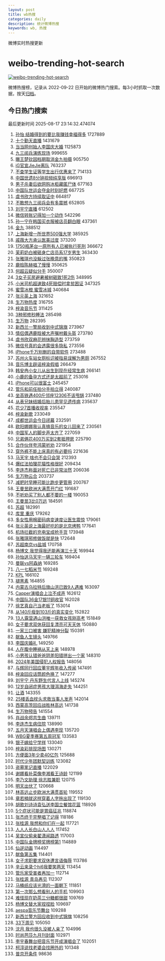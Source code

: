 ```yaml
---
layout: post
title: wb热搜
categories: daily
description: 统计微博热搜
keywords: wb, 热搜
---
```


微博实时热搜更新

# weibo-trending-hot-search

[![weibo-trending-hot-search](https://github.com/ameizi/weibo-trending-hot-search/actions/workflows/ci.yml/badge.svg)](https://github.com/ameizi/weibo-trending-hot-search/actions/workflows/ci.yml)

微博热搜榜，记录从 2022-09-22 日开始的微博热门搜索。每3小时抓取一次数据，按天[归档](./archives)。

## 今日热门搜索

<!-- BEGIN --> 
最后更新时间 2025-08-17 23:14:32.474074 
1. [孙怡 结婚得到的要比我赚钱幸福得多](https://s.weibo.com/weibo?q=%E5%AD%99%E6%80%A1%20%E7%BB%93%E5%A9%9A%E5%BE%97%E5%88%B0%E7%9A%84%E8%A6%81%E6%AF%94%E6%88%91%E8%B5%9A%E9%92%B1%E5%B9%B8%E7%A6%8F%E5%BE%97%E5%A4%9A&t=31&band_rank=1&Refer=top) 1727889
1. [十个勤天直播](https://s.weibo.com/weibo?q=%E5%8D%81%E4%B8%AA%E5%8B%A4%E5%A4%A9%E7%9B%B4%E6%92%AD&t=31&band_rank=1&Refer=top) 1431679
1. [当当网创始人李国庆大婚](https://s.weibo.com/weibo?q=%23%E5%BD%93%E5%BD%93%E7%BD%91%E5%88%9B%E5%A7%8B%E4%BA%BA%E6%9D%8E%E5%9B%BD%E5%BA%86%E5%A4%A7%E5%A9%9A%23&t=31&band_rank=1&Refer=top) 1125873
1. [九三阅兵演练现场](https://s.weibo.com/weibo?q=%23%E4%B9%9D%E4%B8%89%E9%98%85%E5%85%B5%E6%BC%94%E7%BB%83%E7%8E%B0%E5%9C%BA%23&t=31&band_rank=2&Refer=top) 999655
1. [曝王楚钦因档期取消金九拍摄](https://s.weibo.com/weibo?q=%E6%9B%9D%E7%8E%8B%E6%A5%9A%E9%92%A6%E5%9B%A0%E6%A1%A3%E6%9C%9F%E5%8F%96%E6%B6%88%E9%87%91%E4%B9%9D%E6%8B%8D%E6%91%84&t=31&band_rank=2&Refer=top) 905750
1. [iG官宣JieJie离队](https://s.weibo.com/weibo?q=%23iG%E5%AE%98%E5%AE%A3JieJie%E7%A6%BB%E9%98%9F%23&t=31&band_rank=2&Refer=top) 763237
1. [不查学生证等学生出行优惠来了](https://s.weibo.com/weibo?q=%23%E4%B8%8D%E6%9F%A5%E5%AD%A6%E7%94%9F%E8%AF%81%E7%AD%89%E5%AD%A6%E7%94%9F%E5%87%BA%E8%A1%8C%E4%BC%98%E6%83%A0%E6%9D%A5%E4%BA%86%23&t=31&band_rank=3&Refer=top) 714133
1. [中国世遗8分钟视频纯享版](https://s.weibo.com/weibo?q=%23%E4%B8%AD%E5%9B%BD%E4%B8%96%E9%81%978%E5%88%86%E9%92%9F%E8%A7%86%E9%A2%91%E7%BA%AF%E4%BA%AB%E7%89%88%23&t=31&band_rank=3&Refer=top) 696913
1. [男子杀妻后欲网购冰柜藏匿尸体](https://s.weibo.com/weibo?q=%23%E7%94%B7%E5%AD%90%E6%9D%80%E5%A6%BB%E5%90%8E%E6%AC%B2%E7%BD%91%E8%B4%AD%E5%86%B0%E6%9F%9C%E8%97%8F%E5%8C%BF%E5%B0%B8%E4%BD%93%23&t=31&band_rank=4&Refer=top) 677163
1. [中国队世运会夺金时刻好燃](https://s.weibo.com/weibo?q=%23%E4%B8%AD%E5%9B%BD%E9%98%9F%E4%B8%96%E8%BF%90%E4%BC%9A%E5%A4%BA%E9%87%91%E6%97%B6%E5%88%BB%E5%A5%BD%E7%87%83%23&t=31&band_rank=3&Refer=top) 667725
1. [虞书欣方持续取证中](https://s.weibo.com/weibo?q=%23%E8%99%9E%E4%B9%A6%E6%AC%A3%E6%96%B9%E6%8C%81%E7%BB%AD%E5%8F%96%E8%AF%81%E4%B8%AD%23&t=31&band_rank=4&Refer=top) 664817
1. [不敢想九三阅兵会有多震撼](https://s.weibo.com/weibo?q=%23%E4%B8%8D%E6%95%A2%E6%83%B3%E4%B9%9D%E4%B8%89%E9%98%85%E5%85%B5%E4%BC%9A%E6%9C%89%E5%A4%9A%E9%9C%87%E6%92%BC%23&t=31&band_rank=5&Refer=top) 652805
1. [刘宇宁直播](https://s.weibo.com/weibo?q=%E5%88%98%E5%AE%87%E5%AE%81%E7%9B%B4%E6%92%AD&t=31&band_rank=4&Refer=top) 612502
1. [微信转账记得加一个动作](https://s.weibo.com/weibo?q=%E5%BE%AE%E4%BF%A1%E8%BD%AC%E8%B4%A6%E8%AE%B0%E5%BE%97%E5%8A%A0%E4%B8%80%E4%B8%AA%E5%8A%A8%E4%BD%9C&t=31&band_rank=5&Refer=top) 542296
1. [孙一宁在韩国买衣服被店员翻白眼](https://s.weibo.com/weibo?q=%23%E5%AD%99%E4%B8%80%E5%AE%81%E5%9C%A8%E9%9F%A9%E5%9B%BD%E4%B9%B0%E8%A1%A3%E6%9C%8D%E8%A2%AB%E5%BA%97%E5%91%98%E7%BF%BB%E7%99%BD%E7%9C%BC%23&t=31&band_rank=6&Refer=top) 437361
1. [金九](https://s.weibo.com/weibo?q=%E9%87%91%E4%B9%9D&t=31&band_rank=7&Refer=top) 388512
1. [上海新增一所世界500强大学](https://s.weibo.com/weibo?q=%23%E4%B8%8A%E6%B5%B7%E6%96%B0%E5%A2%9E%E4%B8%80%E6%89%80%E4%B8%96%E7%95%8C500%E5%BC%BA%E5%A4%A7%E5%AD%A6%23&t=31&band_rank=6&Refer=top) 385925
1. [戚薇大方承认医美过度](https://s.weibo.com/weibo?q=%23%E6%88%9A%E8%96%87%E5%A4%A7%E6%96%B9%E6%89%BF%E8%AE%A4%E5%8C%BB%E7%BE%8E%E8%BF%87%E5%BA%A6%23&t=31&band_rank=8&Refer=top) 373200
1. [1750瓶茅台一原所有人已被执行死刑](https://s.weibo.com/weibo?q=%231750%E7%93%B6%E8%8C%85%E5%8F%B0%E4%B8%80%E5%8E%9F%E6%89%80%E6%9C%89%E4%BA%BA%E5%B7%B2%E8%A2%AB%E6%89%A7%E8%A1%8C%E6%AD%BB%E5%88%91%23&t=31&band_rank=9&Refer=top) 366672
1. [茉莉奶白被砸身亡店员系17岁男生](https://s.weibo.com/weibo?q=%23%E8%8C%89%E8%8E%89%E5%A5%B6%E7%99%BD%E8%A2%AB%E7%A0%B8%E8%BA%AB%E4%BA%A1%E5%BA%97%E5%91%98%E7%B3%BB17%E5%B2%81%E7%94%B7%E7%94%9F%23&t=31&band_rank=10&Refer=top) 363430
1. [张雅琪也没躲过张晚意的嘴](https://s.weibo.com/weibo?q=%E5%BC%A0%E9%9B%85%E7%90%AA%E4%B9%9F%E6%B2%A1%E8%BA%B2%E8%BF%87%E5%BC%A0%E6%99%9A%E6%84%8F%E7%9A%84%E5%98%B4&t=31&band_rank=8&Refer=top) 350823
1. [鹿晗陈赫唱了慢慢](https://s.weibo.com/weibo?q=%E9%B9%BF%E6%99%97%E9%99%88%E8%B5%AB%E5%94%B1%E4%BA%86%E6%85%A2%E6%85%A2&t=31&band_rank=11&Refer=top) 350625
1. [何超云疑似分手](https://s.weibo.com/weibo?q=%23%E4%BD%95%E8%B6%85%E4%BA%91%E7%96%91%E4%BC%BC%E5%88%86%E6%89%8B%23&t=31&band_rank=12&Refer=top) 350007
1. [3女子买房避暑被树砸致1死2伤](https://s.weibo.com/weibo?q=%233%E5%A5%B3%E5%AD%90%E4%B9%B0%E6%88%BF%E9%81%BF%E6%9A%91%E8%A2%AB%E6%A0%91%E7%A0%B8%E8%87%B41%E6%AD%BB2%E4%BC%A4%23&t=31&band_rank=5&Refer=top) 348995
1. [小米司机超速致4死赔偿时拿贫困证](https://s.weibo.com/weibo?q=%23%E5%B0%8F%E7%B1%B3%E5%8F%B8%E6%9C%BA%E8%B6%85%E9%80%9F%E8%87%B44%E6%AD%BB%E8%B5%94%E5%81%BF%E6%97%B6%E6%8B%BF%E8%B4%AB%E5%9B%B0%E8%AF%81%23&t=31&band_rank=6&Refer=top) 347325
1. [蜜雪冰橙 蜜雪冰城](https://s.weibo.com/weibo?q=%E8%9C%9C%E9%9B%AA%E5%86%B0%E6%A9%99%20%E8%9C%9C%E9%9B%AA%E5%86%B0%E5%9F%8E&t=31&band_rank=9&Refer=top) 340684
1. [张元英上海](https://s.weibo.com/weibo?q=%E5%BC%A0%E5%85%83%E8%8B%B1%E4%B8%8A%E6%B5%B7&t=31&band_rank=10&Refer=top) 321652
1. [生万物热度](https://s.weibo.com/weibo?q=%E7%94%9F%E4%B8%87%E7%89%A9%E7%83%AD%E5%BA%A6&t=31&band_rank=13&Refer=top) 316755
1. [梓渝音乐节](https://s.weibo.com/weibo?q=%E6%A2%93%E6%B8%9D%E9%9F%B3%E4%B9%90%E8%8A%82&t=31&band_rank=11&Refer=top) 311425
1. [3种邪修秒睡法](https://s.weibo.com/weibo?q=3%E7%A7%8D%E9%82%AA%E4%BF%AE%E7%A7%92%E7%9D%A1%E6%B3%95&t=31&band_rank=12&Refer=top) 285498
1. [生万物](https://s.weibo.com/weibo?q=%E7%94%9F%E4%B8%87%E7%89%A9&t=31&band_rank=8&Refer=top) 282395
1. [新西兰一警局收到中式锦旗](https://s.weibo.com/weibo?q=%23%E6%96%B0%E8%A5%BF%E5%85%B0%E4%B8%80%E8%AD%A6%E5%B1%80%E6%94%B6%E5%88%B0%E4%B8%AD%E5%BC%8F%E9%94%A6%E6%97%97%23&t=31&band_rank=10&Refer=top) 273967
1. [情侣偶遇鹿晗被大声嘱咐戴头盔](https://s.weibo.com/weibo?q=%23%E6%83%85%E4%BE%A3%E5%81%B6%E9%81%87%E9%B9%BF%E6%99%97%E8%A2%AB%E5%A4%A7%E5%A3%B0%E5%98%B1%E5%92%90%E6%88%B4%E5%A4%B4%E7%9B%94%23&t=31&band_rank=11&Refer=top) 273780
1. [虞书欣双麻花辫抹胸造型](https://s.weibo.com/weibo?q=%23%E8%99%9E%E4%B9%A6%E6%AC%A3%E5%8F%8C%E9%BA%BB%E8%8A%B1%E8%BE%AB%E6%8A%B9%E8%83%B8%E9%80%A0%E5%9E%8B%23&t=31&band_rank=12&Refer=top) 273759
1. [微信号真的会透露很多隐私](https://s.weibo.com/weibo?q=%E5%BE%AE%E4%BF%A1%E5%8F%B7%E7%9C%9F%E7%9A%84%E4%BC%9A%E9%80%8F%E9%9C%B2%E5%BE%88%E5%A4%9A%E9%9A%90%E7%A7%81&t=31&band_rank=13&Refer=top) 273556
1. [iPhone千万别删的自带软件](https://s.weibo.com/weibo?q=%23iPhone%E5%8D%83%E4%B8%87%E5%88%AB%E5%88%A0%E7%9A%84%E8%87%AA%E5%B8%A6%E8%BD%AF%E4%BB%B6%23&t=31&band_rank=14&Refer=top) 273488
1. [苏州火车站女厕标识被指易误解为男厕](https://s.weibo.com/weibo?q=%23%E8%8B%8F%E5%B7%9E%E7%81%AB%E8%BD%A6%E7%AB%99%E5%A5%B3%E5%8E%95%E6%A0%87%E8%AF%86%E8%A2%AB%E6%8C%87%E6%98%93%E8%AF%AF%E8%A7%A3%E4%B8%BA%E7%94%B7%E5%8E%95%23&t=31&band_rank=15&Refer=top) 267552
1. [音乐博主辟谣梓渝假唱](https://s.weibo.com/weibo?q=%23%E9%9F%B3%E4%B9%90%E5%8D%9A%E4%B8%BB%E8%BE%9F%E8%B0%A3%E6%A2%93%E6%B8%9D%E5%81%87%E5%94%B1%23&t=31&band_rank=15&Refer=top) 266479
1. [韩安冉小女儿从出生到现在经常生病](https://s.weibo.com/weibo?q=%23%E9%9F%A9%E5%AE%89%E5%86%89%E5%B0%8F%E5%A5%B3%E5%84%BF%E4%BB%8E%E5%87%BA%E7%94%9F%E5%88%B0%E7%8E%B0%E5%9C%A8%E7%BB%8F%E5%B8%B8%E7%94%9F%E7%97%85%23&t=31&band_rank=16&Refer=top) 266141
1. [小鹿的备孕方式还是太超前了](https://s.weibo.com/weibo?q=%E5%B0%8F%E9%B9%BF%E7%9A%84%E5%A4%87%E5%AD%95%E6%96%B9%E5%BC%8F%E8%BF%98%E6%98%AF%E5%A4%AA%E8%B6%85%E5%89%8D%E4%BA%86&t=31&band_rank=17&Refer=top) 253016
1. [iPhone可以很富士](https://s.weibo.com/weibo?q=iPhone%E5%8F%AF%E4%BB%A5%E5%BE%88%E5%AF%8C%E5%A3%AB&t=31&band_rank=13&Refer=top) 245457
1. [管乐和前任拍分手拍立得](https://s.weibo.com/weibo?q=%23%E7%AE%A1%E4%B9%90%E5%92%8C%E5%89%8D%E4%BB%BB%E6%8B%8D%E5%88%86%E6%89%8B%E6%8B%8D%E7%AB%8B%E5%BE%97%23&t=31&band_rank=14&Refer=top) 240087
1. [坐高铁遇400斤邻座12306不该甩锅](https://s.weibo.com/weibo?q=%23%E5%9D%90%E9%AB%98%E9%93%81%E9%81%87400%E6%96%A4%E9%82%BB%E5%BA%A712306%E4%B8%8D%E8%AF%A5%E7%94%A9%E9%94%85%23&t=31&band_rank=20&Refer=top) 237480
1. [从表兄妹结婚后胎儿患罕见遗传病](https://s.weibo.com/weibo?q=%23%E4%BB%8E%E8%A1%A8%E5%85%84%E5%A6%B9%E7%BB%93%E5%A9%9A%E5%90%8E%E8%83%8E%E5%84%BF%E6%82%A3%E7%BD%95%E8%A7%81%E9%81%97%E4%BC%A0%E7%97%85%23&t=31&band_rank=21&Refer=top) 235637
1. [花少7首播收视率](https://s.weibo.com/weibo?q=%23%E8%8A%B1%E5%B0%917%E9%A6%96%E6%92%AD%E6%94%B6%E8%A7%86%E7%8E%87%23&t=31&band_rank=22&Refer=top) 235547
1. [梓渝新歌](https://s.weibo.com/weibo?q=%E6%A2%93%E6%B8%9D%E6%96%B0%E6%AD%8C&t=31&band_rank=23&Refer=top) 233049
1. [成都世运会今日闭幕](https://s.weibo.com/weibo?q=%23%E6%88%90%E9%83%BD%E4%B8%96%E8%BF%90%E4%BC%9A%E4%BB%8A%E6%97%A5%E9%97%AD%E5%B9%95%23&t=31&band_rank=15&Refer=top) 232591
1. [欧阳娜娜我认真搞音乐的女儿回来了](https://s.weibo.com/weibo?q=%E6%AC%A7%E9%98%B3%E5%A8%9C%E5%A8%9C%E6%88%91%E8%AE%A4%E7%9C%9F%E6%90%9E%E9%9F%B3%E4%B9%90%E7%9A%84%E5%A5%B3%E5%84%BF%E5%9B%9E%E6%9D%A5%E4%BA%86&t=31&band_rank=16&Refer=top) 230561
1. [中国军人的脚步声太齐了](https://s.weibo.com/weibo?q=%23%E4%B8%AD%E5%9B%BD%E5%86%9B%E4%BA%BA%E7%9A%84%E8%84%9A%E6%AD%A5%E5%A3%B0%E5%A4%AA%E9%BD%90%E4%BA%86%23&t=31&band_rank=18&Refer=top) 227059
1. [兄弟俩花400万买到2套抵押房](https://s.weibo.com/weibo?q=%23%E5%85%84%E5%BC%9F%E4%BF%A9%E8%8A%B1400%E4%B8%87%E4%B9%B0%E5%88%B02%E5%A5%97%E6%8A%B5%E6%8A%BC%E6%88%BF%23&t=31&band_rank=17&Refer=top) 225790
1. [合作伙伴夸鸿蒙听劝](https://s.weibo.com/weibo?q=%23%E5%90%88%E4%BD%9C%E4%BC%99%E4%BC%B4%E5%A4%B8%E9%B8%BF%E8%92%99%E5%90%AC%E5%8A%9D%23&t=31&band_rank=18&Refer=top) 221954
1. [穿外裤不能上床真的有必要吗](https://s.weibo.com/weibo?q=%23%E7%A9%BF%E5%A4%96%E8%A3%A4%E4%B8%8D%E8%83%BD%E4%B8%8A%E5%BA%8A%E7%9C%9F%E7%9A%84%E6%9C%89%E5%BF%85%E8%A6%81%E5%90%97%23&t=31&band_rank=19&Refer=top) 221636
1. [马天宇 啥也不会只会哭](https://s.weibo.com/weibo?q=%E9%A9%AC%E5%A4%A9%E5%AE%87%20%E5%95%A5%E4%B9%9F%E4%B8%8D%E4%BC%9A%E5%8F%AA%E4%BC%9A%E5%93%AD&t=31&band_rank=21&Refer=top) 212393
1. [爆红法拍狸花猫性格很好](https://s.weibo.com/weibo?q=%23%E7%88%86%E7%BA%A2%E6%B3%95%E6%8B%8D%E7%8B%B8%E8%8A%B1%E7%8C%AB%E6%80%A7%E6%A0%BC%E5%BE%88%E5%A5%BD%23&t=31&band_rank=20&Refer=top) 209434
1. [李连杰称面对死亡已非常淡然](https://s.weibo.com/weibo?q=%23%E6%9D%8E%E8%BF%9E%E6%9D%B0%E7%A7%B0%E9%9D%A2%E5%AF%B9%E6%AD%BB%E4%BA%A1%E5%B7%B2%E9%9D%9E%E5%B8%B8%E6%B7%A1%E7%84%B6%23&t=31&band_rank=27&Refer=top) 206036
1. [生万物云合](https://s.weibo.com/weibo?q=%E7%94%9F%E4%B8%87%E7%89%A9%E4%BA%91%E5%90%88&t=31&band_rank=21&Refer=top) 203737
1. [减肥时早睡可能比跑步更管用](https://s.weibo.com/weibo?q=%23%E5%87%8F%E8%82%A5%E6%97%B6%E6%97%A9%E7%9D%A1%E5%8F%AF%E8%83%BD%E6%AF%94%E8%B7%91%E6%AD%A5%E6%9B%B4%E7%AE%A1%E7%94%A8%23&t=31&band_rank=28&Refer=top) 200767
1. [王曼昱欧洲大满贯开门红](https://s.weibo.com/weibo?q=%23%E7%8E%8B%E6%9B%BC%E6%98%B1%E6%AC%A7%E6%B4%B2%E5%A4%A7%E6%BB%A1%E8%B4%AF%E5%BC%80%E9%97%A8%E7%BA%A2%23&t=31&band_rank=20&Refer=top) 191687
1. [不听劝买了别人都不要的一楼](https://s.weibo.com/weibo?q=%E4%B8%8D%E5%90%AC%E5%8A%9D%E4%B9%B0%E4%BA%86%E5%88%AB%E4%BA%BA%E9%83%BD%E4%B8%8D%E8%A6%81%E7%9A%84%E4%B8%80%E6%A5%BC&t=31&band_rank=22&Refer=top) 190053
1. [王曼昱3比0万远](https://s.weibo.com/weibo?q=%23%E7%8E%8B%E6%9B%BC%E6%98%B13%E6%AF%940%E4%B8%87%E8%BF%9C%23&t=31&band_rank=23&Refer=top) 184591
1. [苏超](https://s.weibo.com/weibo?q=%E8%8B%8F%E8%B6%85&t=31&band_rank=24&Refer=top) 182991
1. [库里 重庆](https://s.weibo.com/weibo?q=%E5%BA%93%E9%87%8C%20%E9%87%8D%E5%BA%86&t=31&band_rank=30&Refer=top) 179262
1. [多女性用棉密码病变速度让医生震惊](https://s.weibo.com/weibo?q=%23%E5%A4%9A%E5%A5%B3%E6%80%A7%E7%94%A8%E6%A3%89%E5%AF%86%E7%A0%81%E7%97%85%E5%8F%98%E9%80%9F%E5%BA%A6%E8%AE%A9%E5%8C%BB%E7%94%9F%E9%9C%87%E6%83%8A%23&t=31&band_rank=31&Refer=top) 179061
1. [张元英说上海最好吃的是北京烤鸭](https://s.weibo.com/weibo?q=%23%E5%BC%A0%E5%85%83%E8%8B%B1%E8%AF%B4%E4%B8%8A%E6%B5%B7%E6%9C%80%E5%A5%BD%E5%90%83%E7%9A%84%E6%98%AF%E5%8C%97%E4%BA%AC%E7%83%A4%E9%B8%AD%23&t=31&band_rank=23&Refer=top) 177641
1. [机场拦截的充电宝成抢手货](https://s.weibo.com/weibo?q=%23%E6%9C%BA%E5%9C%BA%E6%8B%A6%E6%88%AA%E7%9A%84%E5%85%85%E7%94%B5%E5%AE%9D%E6%88%90%E6%8A%A2%E6%89%8B%E8%B4%A7%23&t=31&band_rank=24&Refer=top) 173948
1. [张雅琪邪修做饭就是快](https://s.weibo.com/weibo?q=%E5%BC%A0%E9%9B%85%E7%90%AA%E9%82%AA%E4%BF%AE%E5%81%9A%E9%A5%AD%E5%B0%B1%E6%98%AF%E5%BF%AB&t=31&band_rank=25&Refer=top) 172648
1. [苏超南京vs盐城](https://s.weibo.com/weibo?q=%23%E8%8B%8F%E8%B6%85%E5%8D%97%E4%BA%ACvs%E7%9B%90%E5%9F%8E%23&t=31&band_rank=26&Refer=top) 170758
1. [杨博文 我觉得我还能再演三十天](https://s.weibo.com/weibo?q=%E6%9D%A8%E5%8D%9A%E6%96%87%20%E6%88%91%E8%A7%89%E5%BE%97%E6%88%91%E8%BF%98%E8%83%BD%E5%86%8D%E6%BC%94%E4%B8%89%E5%8D%81%E5%A4%A9&t=31&band_rank=27&Refer=top) 169944
1. [孙怡送马天宇一辆三轮车](https://s.weibo.com/weibo?q=%23%E5%AD%99%E6%80%A1%E9%80%81%E9%A9%AC%E5%A4%A9%E5%AE%87%E4%B8%80%E8%BE%86%E4%B8%89%E8%BD%AE%E8%BD%A6%23&t=31&band_rank=28&Refer=top) 169404
1. [曼联vs阿森纳](https://s.weibo.com/weibo?q=%E6%9B%BC%E8%81%94vs%E9%98%BF%E6%A3%AE%E7%BA%B3&t=31&band_rank=32&Refer=top) 169285
1. [八一七稻米节](https://s.weibo.com/weibo?q=%E5%85%AB%E4%B8%80%E4%B8%83%E7%A8%BB%E7%B1%B3%E8%8A%82&t=31&band_rank=30&Refer=top) 169248
1. [KPL](https://s.weibo.com/weibo?q=KPL&t=31&band_rank=31&Refer=top) 166102
1. [褪黑素](https://s.weibo.com/weibo?q=%E8%A4%AA%E9%BB%91%E7%B4%A0&t=31&band_rank=33&Refer=top) 164855
1. [内蒙古乌拉特后旗山洪已致9人遇难](https://s.weibo.com/weibo?q=%23%E5%86%85%E8%92%99%E5%8F%A4%E4%B9%8C%E6%8B%89%E7%89%B9%E5%90%8E%E6%97%97%E5%B1%B1%E6%B4%AA%E5%B7%B2%E8%87%B49%E4%BA%BA%E9%81%87%E9%9A%BE%23&t=31&band_rank=25&Refer=top) 163097
1. [Capper演唱会上泣不成声](https://s.weibo.com/weibo?q=Capper%E6%BC%94%E5%94%B1%E4%BC%9A%E4%B8%8A%E6%B3%A3%E4%B8%8D%E6%88%90%E5%A3%B0&t=31&band_rank=26&Refer=top) 162612
1. [中国队36金17银11铜收官](https://s.weibo.com/weibo?q=%23%E4%B8%AD%E5%9B%BD%E9%98%9F36%E9%87%9117%E9%93%B611%E9%93%9C%E6%94%B6%E5%AE%98%23&t=31&band_rank=27&Refer=top) 162028
1. [徐艺真自己当老板了](https://s.weibo.com/weibo?q=%E5%BE%90%E8%89%BA%E7%9C%9F%E8%87%AA%E5%B7%B1%E5%BD%93%E8%80%81%E6%9D%BF%E4%BA%86&t=31&band_rank=28&Refer=top) 153014
1. [从140斤瘦到103斤的真实变化](https://s.weibo.com/weibo?q=%E4%BB%8E140%E6%96%A4%E7%98%A6%E5%88%B0103%E6%96%A4%E7%9A%84%E7%9C%9F%E5%AE%9E%E5%8F%98%E5%8C%96&t=31&band_rank=29&Refer=top) 152822
1. [13人露营遇山洪唯一获救女孩刚高考](https://s.weibo.com/weibo?q=%2313%E4%BA%BA%E9%9C%B2%E8%90%A5%E9%81%87%E5%B1%B1%E6%B4%AA%E5%94%AF%E4%B8%80%E8%8E%B7%E6%95%91%E5%A5%B3%E5%AD%A9%E5%88%9A%E9%AB%98%E8%80%83%23&t=31&band_rank=34&Refer=top) 151849
1. [女子要求双休获回复漂亮可天天休](https://s.weibo.com/weibo?q=%23%E5%A5%B3%E5%AD%90%E8%A6%81%E6%B1%82%E5%8F%8C%E4%BC%91%E8%8E%B7%E5%9B%9E%E5%A4%8D%E6%BC%82%E4%BA%AE%E5%8F%AF%E5%A4%A9%E5%A4%A9%E4%BC%91%23&t=31&band_rank=35&Refer=top) 150880
1. [一家三口被害  嫌犯精神分裂](https://s.weibo.com/weibo?q=%E4%B8%80%E5%AE%B6%E4%B8%89%E5%8F%A3%E8%A2%AB%E5%AE%B3%20%20%E5%AB%8C%E7%8A%AF%E7%B2%BE%E7%A5%9E%E5%88%86%E8%A3%82&t=31&band_rank=35&Refer=top) 150391
1. [献鱼人生镜头](https://s.weibo.com/weibo?q=%E7%8C%AE%E9%B1%BC%E4%BA%BA%E7%94%9F%E9%95%9C%E5%A4%B4&t=31&band_rank=30&Refer=top) 149766
1. [李国庆婚礼](https://s.weibo.com/weibo?q=%23%E6%9D%8E%E5%9B%BD%E5%BA%86%E5%A9%9A%E7%A4%BC%23&t=31&band_rank=31&Refer=top) 149250
1. [人在腹中睡祸从天上来](https://s.weibo.com/weibo?q=%E4%BA%BA%E5%9C%A8%E8%85%B9%E4%B8%AD%E7%9D%A1%E7%A5%B8%E4%BB%8E%E5%A4%A9%E4%B8%8A%E6%9D%A5&t=31&band_rank=32&Refer=top) 148978
1. [小男孩认错爸爸阴差阳错拼出一个家](https://s.weibo.com/weibo?q=%23%E5%B0%8F%E7%94%B7%E5%AD%A9%E8%AE%A4%E9%94%99%E7%88%B8%E7%88%B8%E9%98%B4%E5%B7%AE%E9%98%B3%E9%94%99%E6%8B%BC%E5%87%BA%E4%B8%80%E4%B8%AA%E5%AE%B6%23&t=31&band_rank=36&Refer=top) 148310
1. [2024年美国侵犯人权报告](https://s.weibo.com/weibo?q=%232024%E5%B9%B4%E7%BE%8E%E5%9B%BD%E4%BE%B5%E7%8A%AF%E4%BA%BA%E6%9D%83%E6%8A%A5%E5%91%8A%23&t=31&band_rank=33&Refer=top) 148056
1. [与辉同行回应董宇辉年收入传闻](https://s.weibo.com/weibo?q=%23%E4%B8%8E%E8%BE%89%E5%90%8C%E8%A1%8C%E5%9B%9E%E5%BA%94%E8%91%A3%E5%AE%87%E8%BE%89%E5%B9%B4%E6%94%B6%E5%85%A5%E4%BC%A0%E9%97%BB%23&t=31&band_rank=34&Refer=top) 147491
1. [梓渝回应话筒颜色换了](https://s.weibo.com/weibo?q=%23%E6%A2%93%E6%B8%9D%E5%9B%9E%E5%BA%94%E8%AF%9D%E7%AD%92%E9%A2%9C%E8%89%B2%E6%8D%A2%E4%BA%86%23&t=31&band_rank=33&Refer=top) 147277
1. [刘宇宁 丹东野生代言人上线](https://s.weibo.com/weibo?q=%E5%88%98%E5%AE%87%E5%AE%81%20%E4%B8%B9%E4%B8%9C%E9%87%8E%E7%94%9F%E4%BB%A3%E8%A8%80%E4%BA%BA%E4%B8%8A%E7%BA%BF&t=31&band_rank=34&Refer=top) 145274
1. [12岁自闭症男孩大理洱海走失](https://s.weibo.com/weibo?q=%2312%E5%B2%81%E8%87%AA%E9%97%AD%E7%97%87%E7%94%B7%E5%AD%A9%E5%A4%A7%E7%90%86%E6%B4%B1%E6%B5%B7%E8%B5%B0%E5%A4%B1%23&t=31&band_rank=35&Refer=top) 144251
1. [让酒](https://s.weibo.com/weibo?q=%E8%AE%A9%E9%85%92&t=31&band_rank=37&Refer=top) 143355
1. [25楼丢血枕头求救当事人发声](https://s.weibo.com/weibo?q=%2325%E6%A5%BC%E4%B8%A2%E8%A1%80%E6%9E%95%E5%A4%B4%E6%B1%82%E6%95%91%E5%BD%93%E4%BA%8B%E4%BA%BA%E5%8F%91%E5%A3%B0%23&t=31&band_rank=38&Refer=top) 142014
1. [西蒙高茨回应战胜林高远](https://s.weibo.com/weibo?q=%23%E8%A5%BF%E8%92%99%E9%AB%98%E8%8C%A8%E5%9B%9E%E5%BA%94%E6%88%98%E8%83%9C%E6%9E%97%E9%AB%98%E8%BF%9C%23&t=31&band_rank=39&Refer=top) 141738
1. [生万物预告](https://s.weibo.com/weibo?q=%E7%94%9F%E4%B8%87%E7%89%A9%E9%A2%84%E5%91%8A&t=31&band_rank=40&Refer=top) 141554
1. [肖战余烬共生曲](https://s.weibo.com/weibo?q=%E8%82%96%E6%88%98%E4%BD%99%E7%83%AC%E5%85%B1%E7%94%9F%E6%9B%B2&t=31&band_rank=41&Refer=top) 139711
1. [李连杰生病住院](https://s.weibo.com/weibo?q=%23%E6%9D%8E%E8%BF%9E%E6%9D%B0%E7%94%9F%E7%97%85%E4%BD%8F%E9%99%A2%23&t=31&band_rank=36&Refer=top) 138990
1. [五月天演唱会上偶遇李现](https://s.weibo.com/weibo?q=%23%E4%BA%94%E6%9C%88%E5%A4%A9%E6%BC%94%E5%94%B1%E4%BC%9A%E4%B8%8A%E5%81%B6%E9%81%87%E6%9D%8E%E7%8E%B0%23&t=31&band_rank=42&Refer=top) 135720
1. [WBG夏季赛第五周冠军](https://s.weibo.com/weibo?q=%23WBG%E5%A4%8F%E5%AD%A3%E8%B5%9B%E7%AC%AC%E4%BA%94%E5%91%A8%E5%86%A0%E5%86%9B%23&t=31&band_rank=43&Refer=top) 133583
1. [银子嫁给宁学祥](https://s.weibo.com/weibo?q=%23%E9%93%B6%E5%AD%90%E5%AB%81%E7%BB%99%E5%AE%81%E5%AD%A6%E7%A5%A5%23&t=31&band_rank=36&Refer=top) 133040
1. [梓渝彩排现场图](https://s.weibo.com/weibo?q=%E6%A2%93%E6%B8%9D%E5%BD%A9%E6%8E%92%E7%8E%B0%E5%9C%BA%E5%9B%BE&t=31&band_rank=37&Refer=top) 130271
1. [方便面3年少卖40亿包](https://s.weibo.com/weibo?q=%23%E6%96%B9%E4%BE%BF%E9%9D%A23%E5%B9%B4%E5%B0%91%E5%8D%9640%E4%BA%BF%E5%8C%85%23&t=31&band_rank=37&Refer=top) 125688
1. [时代少年团默契训练](https://s.weibo.com/weibo?q=%23%E6%97%B6%E4%BB%A3%E5%B0%91%E5%B9%B4%E5%9B%A2%E9%BB%98%E5%A5%91%E8%AE%AD%E7%BB%83%23&t=31&band_rank=38&Refer=top) 123082
1. [盗墓笔记直播](https://s.weibo.com/weibo?q=%E7%9B%97%E5%A2%93%E7%AC%94%E8%AE%B0%E7%9B%B4%E6%92%AD&t=31&band_rank=38&Refer=top) 122029
1. [谢娜看补菜像李湘看王诗龄](https://s.weibo.com/weibo?q=%E8%B0%A2%E5%A8%9C%E7%9C%8B%E8%A1%A5%E8%8F%9C%E5%83%8F%E6%9D%8E%E6%B9%98%E7%9C%8B%E7%8E%8B%E8%AF%97%E9%BE%84&t=31&band_rank=39&Refer=top) 121199
1. [李乃文助理 徐志胜兼职](https://s.weibo.com/weibo?q=%E6%9D%8E%E4%B9%83%E6%96%87%E5%8A%A9%E7%90%86%20%E5%BE%90%E5%BF%97%E8%83%9C%E5%85%BC%E8%81%8C&t=31&band_rank=40&Refer=top) 120715
1. [明天出伏了](https://s.weibo.com/weibo?q=%23%E6%98%8E%E5%A4%A9%E5%87%BA%E4%BC%8F%E4%BA%86%23&t=31&band_rank=41&Refer=top) 120668
1. [林高远止步欧洲大满贯首轮](https://s.weibo.com/weibo?q=%23%E6%9E%97%E9%AB%98%E8%BF%9C%E6%AD%A2%E6%AD%A5%E6%AC%A7%E6%B4%B2%E5%A4%A7%E6%BB%A1%E8%B4%AF%E9%A6%96%E8%BD%AE%23&t=31&band_rank=44&Refer=top) 119552
1. [章若楠就这样穿着人字拖出现了](https://s.weibo.com/weibo?q=%E7%AB%A0%E8%8B%A5%E6%A5%A0%E5%B0%B1%E8%BF%99%E6%A0%B7%E7%A9%BF%E7%9D%80%E4%BA%BA%E5%AD%97%E6%8B%96%E5%87%BA%E7%8E%B0%E4%BA%86&t=31&band_rank=39&Refer=top) 119130
1. [胡歌刘诗诗袁弘送李国立餐馆花篮](https://s.weibo.com/weibo?q=%23%E8%83%A1%E6%AD%8C%E5%88%98%E8%AF%97%E8%AF%97%E8%A2%81%E5%BC%98%E9%80%81%E6%9D%8E%E5%9B%BD%E7%AB%8B%E9%A4%90%E9%A6%86%E8%8A%B1%E7%AF%AE%23&t=31&band_rank=40&Refer=top) 118926
1. [5个症状可能是胃癌征兆](https://s.weibo.com/weibo?q=%235%E4%B8%AA%E7%97%87%E7%8A%B6%E5%8F%AF%E8%83%BD%E6%98%AF%E8%83%83%E7%99%8C%E5%BE%81%E5%85%86%23&t=31&band_rank=41&Refer=top) 118874
1. [张杰终于完整唱了记得](https://s.weibo.com/weibo?q=%23%E5%BC%A0%E6%9D%B0%E7%BB%88%E4%BA%8E%E5%AE%8C%E6%95%B4%E5%94%B1%E4%BA%86%E8%AE%B0%E5%BE%97%23&t=31&band_rank=45&Refer=top) 118186
1. [张桂源 我想和你们在一起](https://s.weibo.com/weibo?q=%E5%BC%A0%E6%A1%82%E6%BA%90%20%E6%88%91%E6%83%B3%E5%92%8C%E4%BD%A0%E4%BB%AC%E5%9C%A8%E4%B8%80%E8%B5%B7&t=31&band_rank=42&Refer=top) 117721
1. [人人人长白山人人人](https://s.weibo.com/weibo?q=%E4%BA%BA%E4%BA%BA%E4%BA%BA%E9%95%BF%E7%99%BD%E5%B1%B1%E4%BA%BA%E4%BA%BA%E4%BA%BA&t=31&band_rank=43&Refer=top) 117452
1. [吴宣仪偷亲翟潇闻路透](https://s.weibo.com/weibo?q=%23%E5%90%B4%E5%AE%A3%E4%BB%AA%E5%81%B7%E4%BA%B2%E7%BF%9F%E6%BD%87%E9%97%BB%E8%B7%AF%E9%80%8F%23&t=31&band_rank=46&Refer=top) 117003
1. [中国队金牌榜奖牌榜第1](https://s.weibo.com/weibo?q=%23%E4%B8%AD%E5%9B%BD%E9%98%9F%E9%87%91%E7%89%8C%E6%A6%9C%E5%A5%96%E7%89%8C%E6%A6%9C%E7%AC%AC1%23&t=31&band_rank=42&Refer=top) 114889
1. [仙逆动画](https://s.weibo.com/weibo?q=%E4%BB%99%E9%80%86%E5%8A%A8%E7%94%BB&t=31&band_rank=47&Refer=top) 114497
1. [献鱼第五集](https://s.weibo.com/weibo?q=%E7%8C%AE%E9%B1%BC%E7%AC%AC%E4%BA%94%E9%9B%86&t=31&band_rank=44&Refer=top) 114401
1. [女子求职要求双休遭言语侮辱](https://s.weibo.com/weibo?q=%23%E5%A5%B3%E5%AD%90%E6%B1%82%E8%81%8C%E8%A6%81%E6%B1%82%E5%8F%8C%E4%BC%91%E9%81%AD%E8%A8%80%E8%AF%AD%E4%BE%AE%E8%BE%B1%23&t=31&band_rank=45&Refer=top) 113786
1. [辛云来录个hi6我要笑两天](https://s.weibo.com/weibo?q=%E8%BE%9B%E4%BA%91%E6%9D%A5%E5%BD%95%E4%B8%AAhi6%E6%88%91%E8%A6%81%E7%AC%91%E4%B8%A4%E5%A4%A9&t=31&band_rank=43&Refer=top) 113454
1. [管乐家受害者再加一](https://s.weibo.com/weibo?q=%E7%AE%A1%E4%B9%90%E5%AE%B6%E5%8F%97%E5%AE%B3%E8%80%85%E5%86%8D%E5%8A%A0%E4%B8%80&t=31&band_rank=44&Refer=top) 112714
1. [张桂源 青岛再见](https://s.weibo.com/weibo?q=%E5%BC%A0%E6%A1%82%E6%BA%90%20%E9%9D%92%E5%B2%9B%E5%86%8D%E8%A7%81&t=31&band_rank=47&Refer=top) 112307
1. [马桶纸应该光滑的一面朝下](https://s.weibo.com/weibo?q=%E9%A9%AC%E6%A1%B6%E7%BA%B8%E5%BA%94%E8%AF%A5%E5%85%89%E6%BB%91%E7%9A%84%E4%B8%80%E9%9D%A2%E6%9C%9D%E4%B8%8B&t=31&band_rank=48&Refer=top) 111851
1. [第一次那么想看别人的手机](https://s.weibo.com/weibo?q=%E7%AC%AC%E4%B8%80%E6%AC%A1%E9%82%A3%E4%B9%88%E6%83%B3%E7%9C%8B%E5%88%AB%E4%BA%BA%E7%9A%84%E6%89%8B%E6%9C%BA&t=31&band_rank=48&Refer=top) 109903
1. [难怪现在奶茶三分糖都很甜](https://s.weibo.com/weibo?q=%23%E9%9A%BE%E6%80%AA%E7%8E%B0%E5%9C%A8%E5%A5%B6%E8%8C%B6%E4%B8%89%E5%88%86%E7%B3%96%E9%83%BD%E5%BE%88%E7%94%9C%23&t=31&band_rank=45&Refer=top) 109769
1. [杨博文替大家捏捏脸](https://s.weibo.com/weibo?q=%23%E6%9D%A8%E5%8D%9A%E6%96%87%E6%9B%BF%E5%A4%A7%E5%AE%B6%E6%8D%8F%E6%8D%8F%E8%84%B8%23&t=31&band_rank=46&Refer=top) 109697
1. [aespa音乐节舞台](https://s.weibo.com/weibo?q=%23aespa%E9%9F%B3%E4%B9%90%E8%8A%82%E8%88%9E%E5%8F%B0%23&t=31&band_rank=49&Refer=top) 109288
1. [新西兰警方回应收到中式锦旗](https://s.weibo.com/weibo?q=%23%E6%96%B0%E8%A5%BF%E5%85%B0%E8%AD%A6%E6%96%B9%E5%9B%9E%E5%BA%94%E6%94%B6%E5%88%B0%E4%B8%AD%E5%BC%8F%E9%94%A6%E6%97%97%23&t=31&band_rank=50&Refer=top) 108256
1. [33下周见](https://s.weibo.com/weibo?q=33%E4%B8%8B%E5%91%A8%E8%A7%81&t=31&band_rank=49&Refer=top) 105050
1. [沈月 我也很久没被人亲了](https://s.weibo.com/weibo?q=%E6%B2%88%E6%9C%88%20%E6%88%91%E4%B9%9F%E5%BE%88%E4%B9%85%E6%B2%A1%E8%A2%AB%E4%BA%BA%E4%BA%B2%E4%BA%86&t=31&band_rank=47&Refer=top) 104996
1. [时尚芭莎九月刊封面](https://s.weibo.com/weibo?q=%E6%97%B6%E5%B0%9A%E8%8A%AD%E8%8E%8E%E4%B9%9D%E6%9C%88%E5%88%8A%E5%B0%81%E9%9D%A2&t=31&band_rank=48&Refer=top) 102971
1. [李宇春舞台把音乐节开成演唱会了](https://s.weibo.com/weibo?q=%E6%9D%8E%E5%AE%87%E6%98%A5%E8%88%9E%E5%8F%B0%E6%8A%8A%E9%9F%B3%E4%B9%90%E8%8A%82%E5%BC%80%E6%88%90%E6%BC%94%E5%94%B1%E4%BC%9A%E4%BA%86&t=31&band_rank=50&Refer=top) 102051
1. [柯淳说找老婆会找圈外的](https://s.weibo.com/weibo?q=%23%E6%9F%AF%E6%B7%B3%E8%AF%B4%E6%89%BE%E8%80%81%E5%A9%86%E4%BC%9A%E6%89%BE%E5%9C%88%E5%A4%96%E7%9A%84%23&t=31&band_rank=49&Refer=top) 101348
1. [普京开条件](https://s.weibo.com/weibo?q=%23%E6%99%AE%E4%BA%AC%E5%BC%80%E6%9D%A1%E4%BB%B6%23&t=31&band_rank=50&Refer=top) 98636
<!-- END -->
